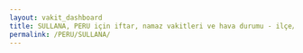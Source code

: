 ```yaml
---
layout: vakit_dashboard
title: SULLANA, PERU için iftar, namaz vakitleri ve hava durumu - ilçe/eyalet seç
permalink: /PERU/SULLANA/
---
```


<script type="text/javascript">
  var GLOBAL_COUNTRY = 'PERU';
  var GLOBAL_CITY = 'SULLANA';
  var GLOBAL_STATE = '';
  var lat = 72;
  var lon = 21;
</script>
